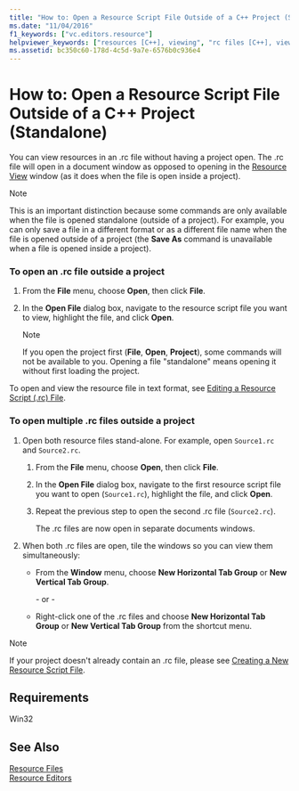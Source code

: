 ```yaml
---
title: "How to: Open a Resource Script File Outside of a C++ Project (Standalone)"
ms.date: "11/04/2016"
f1_keywords: ["vc.editors.resource"]
helpviewer_keywords: ["resources [C++], viewing", "rc files [C++], viewing resources", ".rc files [C++], viewing resources", "resource script files [C++], viewing resources"]
ms.assetid: bc350c60-178d-4c5d-9a7e-6576b0c936e4
---
```

# How to: Open a Resource Script File Outside of a C++ Project (Standalone)

You can view resources in an .rc file without having a project open. The .rc file will open in a document window as opposed to opening in the [Resource View](../windows/resource-view-window.md) window (as it does when the file is open inside a project).

> [!NOTE]
> This is an important distinction because some commands are only available when the file is opened standalone (outside of a project). For example, you can only save a file in a different format or as a different file name when the file is opened outside of a project (the **Save As** command is unavailable when a file is opened inside a project).

### To open an .rc file outside a project

1. From the **File** menu, choose **Open**, then click **File**.

2. In the **Open File** dialog box, navigate to the resource script file you want to view, highlight the file, and click **Open**.

   > [!NOTE]
   > If you open the project first (**File**, **Open**, **Project**), some commands will not be available to you. Opening a file "standalone" means opening it without first loading the project.

To open and view the resource file in text format, see [Editing a Resource Script (.rc) File](../windows/how-to-open-a-resource-script-file-in-text-format.md).

### To open multiple .rc files outside a project

1. Open both resource files stand-alone. For example, open `Source1.rc` and `Source2.rc`.

   1. From the **File** menu, choose **Open**, then click **File**.

   2. In the **Open File** dialog box, navigate to the first resource script file you want to open (`Source1.rc`), highlight the file, and click **Open**.

   3. Repeat the previous step to open the second .rc file (`Source2.rc`).

       The .rc files are now open in separate documents windows.

2. When both .rc files are open, tile the windows so you can view them simultaneously:

   - From the **Window** menu, choose **New Horizontal Tab Group** or **New Vertical Tab Group**.

       \- or -

   - Right-click one of the .rc files and choose **New Horizontal Tab Group** or **New Vertical Tab Group** from the shortcut menu.

> [!NOTE]
> If your project doesn't already contain an .rc file, please see [Creating a New Resource Script File](../windows/how-to-create-a-resource-script-file.md).

## Requirements

Win32

## See Also

[Resource Files](../windows/resource-files-visual-studio.md)<br/>
[Resource Editors](../windows/resource-editors.md)